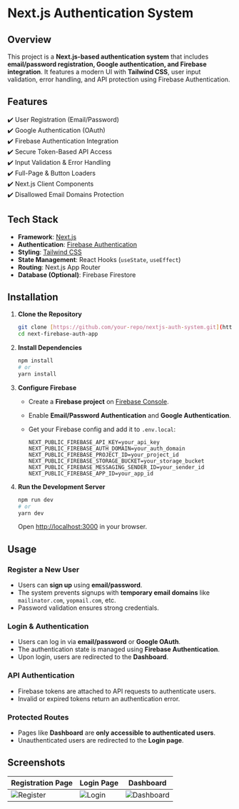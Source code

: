 # **Next.js Authentication System**  

## **Overview**  
This project is a **Next.js-based authentication system** that includes **email/password registration, Google authentication, and Firebase integration**. It features a modern UI with **Tailwind CSS**, user input validation, error handling, and API protection using Firebase Authentication.  

## **Features**  
✔️ User Registration (Email/Password)  
✔️ Google Authentication (OAuth)  
✔️ Firebase Authentication Integration  
✔️ Secure Token-Based API Access  
✔️ Input Validation & Error Handling  
✔️ Full-Page & Button Loaders  
✔️ Next.js Client Components  
✔️ Disallowed Email Domains Protection  

## **Tech Stack**  
- **Framework**: [Next.js](https://nextjs.org/)  
- **Authentication**: [Firebase Authentication](https://firebase.google.com/)  
- **Styling**: [Tailwind CSS](https://tailwindcss.com/)  
- **State Management**: React Hooks (`useState`, `useEffect`)  
- **Routing**: Next.js App Router  
- **Database (Optional)**: Firebase Firestore  

## **Installation**  

1. **Clone the Repository**  
   ```bash
   git clone [https://github.com/your-repo/nextjs-auth-system.git](https://github.com/pankshiks/next-firebase-auth-app)
   cd next-firebase-auth-app
   ```

2. **Install Dependencies**  
   ```bash
   npm install
   # or
   yarn install
   ```

3. **Configure Firebase**  
   - Create a **Firebase project** on [Firebase Console](https://console.firebase.google.com/).  
   - Enable **Email/Password Authentication** and **Google Authentication**.  
   - Get your Firebase config and add it to `.env.local`:  

     ```plaintext
     NEXT_PUBLIC_FIREBASE_API_KEY=your_api_key
     NEXT_PUBLIC_FIREBASE_AUTH_DOMAIN=your_auth_domain
     NEXT_PUBLIC_FIREBASE_PROJECT_ID=your_project_id
     NEXT_PUBLIC_FIREBASE_STORAGE_BUCKET=your_storage_bucket
     NEXT_PUBLIC_FIREBASE_MESSAGING_SENDER_ID=your_sender_id
     NEXT_PUBLIC_FIREBASE_APP_ID=your_app_id
     ```

4. **Run the Development Server**  
   ```bash
   npm run dev
   # or
   yarn dev
   ```

   Open [http://localhost:3000](http://localhost:3000) in your browser.

## **Usage**  

### **Register a New User**  
- Users can **sign up** using **email/password**.  
- The system prevents signups with **temporary email domains** like `mailinator.com`, `yopmail.com`, etc.  
- Password validation ensures strong credentials.  

### **Login & Authentication**  
- Users can log in via **email/password** or **Google OAuth**.  
- The authentication state is managed using **Firebase Authentication**.  
- Upon login, users are redirected to the **Dashboard**.  

### **API Authentication**  
- Firebase tokens are attached to API requests to authenticate users.  
- Invalid or expired tokens return an authentication error.  

### **Protected Routes**  
- Pages like **Dashboard** are **only accessible to authenticated users**.  
- Unauthenticated users are redirected to the **Login page**.  

## **Screenshots**  

| Registration Page | Login Page | Dashboard |
|------------------|-----------|-----------|
| ![Register](https://prnt.sc/3_BtbQwh-hXt) | ![Login](https://prnt.sc/ANCq40TW9gwb) | ![Dashboard](https://prnt.sc/PsSGI-jZSBA8) |
